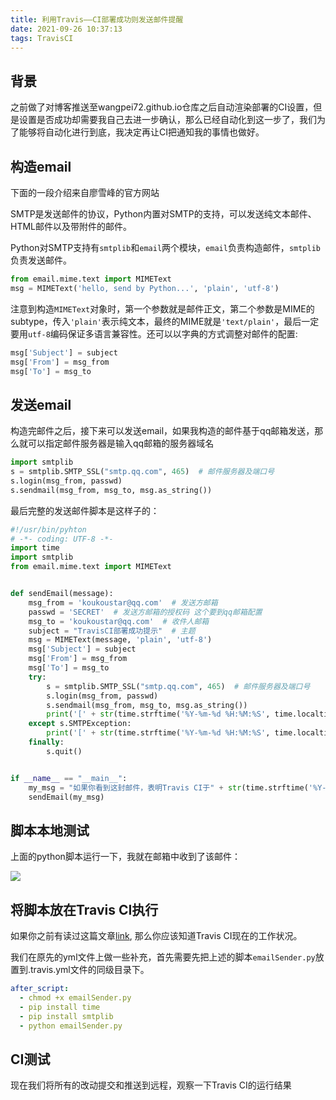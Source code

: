 ```yaml
---
title: 利用Travis——CI部署成功则发送邮件提醒
date: 2021-09-26 10:37:13
tags: TravisCI
---
```


## 背景

之前做了对博客推送至wangpei72.github.io仓库之后自动渲染部署的CI设置，但是设置是否成功却需要我自己去进一步确认，那么已经自动化到这一步了，我们为了能够将自动化进行到底，我决定再让CI把通知我的事情也做好。

<!-- more -->

## 构造email

下面的一段介绍来自廖雪峰的官方网站

SMTP是发送邮件的协议，Python内置对SMTP的支持，可以发送纯文本邮件、HTML邮件以及带附件的邮件。

Python对SMTP支持有`smtplib`和`email`两个模块，`email`负责构造邮件，`smtplib`负责发送邮件。

```python
from email.mime.text import MIMEText
msg = MIMEText('hello, send by Python...', 'plain', 'utf-8')
```

注意到构造`MIMEText`对象时，第一个参数就是邮件正文，第二个参数是MIME的subtype，传入`'plain'`表示纯文本，最终的MIME就是`'text/plain'`，最后一定要用`utf-8`编码保证多语言兼容性。还可以以字典的方式调整对邮件的配置:

```python
msg['Subject'] = subject
msg['From'] = msg_from
msg['To'] = msg_to
```

## 发送email

构造完邮件之后，接下来可以发送email，如果我构造的邮件基于qq邮箱发送，那么就可以指定邮件服务器是输入qq邮箱的服务器域名

```python
import smtplib
s = smtplib.SMTP_SSL("smtp.qq.com", 465)  # 邮件服务器及端口号
s.login(msg_from, passwd)
s.sendmail(msg_from, msg_to, msg.as_string())
```

最后完整的发送邮件脚本是这样子的：

```python
#!/usr/bin/pyhton
# -*- coding: UTF-8 -*-
import time
import smtplib
from email.mime.text import MIMEText


def sendEmail(message):
    msg_from = 'koukoustar@qq.com'  # 发送方邮箱
    passwd = 'SECRET'  # 发送方邮箱的授权码 这个要到qq邮箱配置
    msg_to = 'koukoustar@qq.com'  # 收件人邮箱
    subject = "TravisCI部署成功提示"  # 主题
    msg = MIMEText(message, 'plain', 'utf-8')
    msg['Subject'] = subject
    msg['From'] = msg_from
    msg['To'] = msg_to
    try:
        s = smtplib.SMTP_SSL("smtp.qq.com", 465)  # 邮件服务器及端口号
        s.login(msg_from, passwd)
        s.sendmail(msg_from, msg_to, msg.as_string())
        print('[' + str(time.strftime('%Y-%m-%d %H:%M:%S', time.localtime(time.time()))) + "]邮件发送成功,邮件内容：" + message)
    except s.SMTPException:
        print('[' + str(time.strftime('%Y-%m-%d %H:%M:%S', time.localtime(time.time()))) + "]邮件发送失败,邮件内容：" + message)
    finally:
        s.quit()


if __name__ == "__main__":
    my_msg = "如果你看到这封邮件，表明Travis CI于" + str(time.strftime('%Y-%m-%d %H:%M:%S', time.localtime(time.time()))) + " 的部署成功，可以登陆https://koukoustar.cn 查看最新文章～"
    sendEmail(my_msg)
```

## 脚本本地测试

上面的python脚本运行一下，我就在邮箱中收到了该邮件：

![](1.jpg)

## 将脚本放在Travis CI执行

如果你之前有读过这篇文章[link](https://koukoustar.cn/2021/09/18/结合TravisCI自动部署Next主题的Hexo博客/), 那么你应该知道Travis CI现在的工作状况。

我们在原先的yml文件上做一些补充，首先需要先把上述的脚本`emailSender.py`放置到.travis.yml文件的同级目录下。

```yml
after_script:
  - chmod +x emailSender.py
  - pip install time
  - pip install smtplib
  - python emailSender.py
```

## CI测试

现在我们将所有的改动提交和推送到远程，观察一下Travis CI的运行结果

